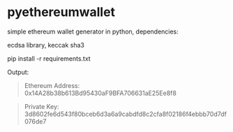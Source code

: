 # pyethereumwallet

simple ethereum wallet generator in python,
dependencies:

ecdsa library,
keccak sha3

pip install -r requirements.txt

Output:

> Ethereum Address: 0x14A28b38b613Bd95430aF9BFA706631aE25Ee8f8

> Private Key: 3d8602fe6d543f80bceb6d3a6a9cabdfd8c2cfa8f02186f4ebbb70d7df076de7

